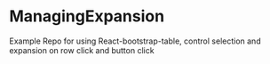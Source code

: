 # ManagingExpansion
Example Repo for using React-bootstrap-table, control selection and expansion on row click and button click
